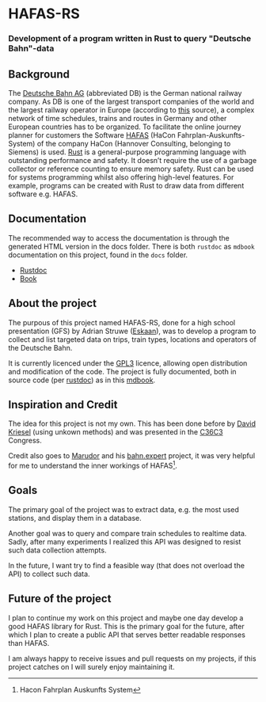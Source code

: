 # HAFAS-RS
### Development of a program written in Rust to query "Deutsche Bahn"-data

## Background
The [Deutsche Bahn AG] (abbreviated DB) is the German national railway company. As DB is
one of the largest transport companies of the world and the largest railway operator in
Europe (according to [this](https://web.archive.org/web/20170927052239/http://www.railway-technology.com/features/featureengines-of-trade-the-ten-biggest-rail-companies-by-revenue-4943955/featureengines-of-trade-the-ten-biggest-rail-companies-by-revenue-4943955-1.html) source), a complex network of time schedules, trains and routes in Germany and other
European countries has to be organized. To facilitate the online journey planner for
customers the Software [HAFAS] (HaCon Fahrplan-Auskunfts-System) of the company HaCon
(Hannover Consulting, belonging to Siemens) is used. 
[Rust] is a general-purpose programming language with outstanding performance and safety.
It doesn’t require the use of a garbage collector or reference counting to ensure memory
safety. Rust can be used for systems programming whilst also offering high-level features.
For example, programs can be created with Rust to draw data from different software e.g.
HAFAS.

## Documentation
The recommended way to access the documentation is through the generated HTML version in the docs folder.
There is both `rustdoc` as `mdbook` documentation on this project, found in the `docs` folder.
- [Rustdoc](https://eskaan.github.io/hafas-rs/rustdoc/database_cli/index.html)
- [Book](https://eskaan.github.io/hafas-rs/book/)

## About the project
The purpous of this project named HAFAS-RS, done for a high school presentation (GFS) by Adrian Struwe 
([Eskaan]), was to develop a program to collect and list targeted data on trips, train types, locations and operators of the Deutsche Bahn.

It is currently licenced under the [GPL3] licence, allowing open distribution and modification of the code.
The project is fully documented, both in source code (per [rustdoc]) as in this [mdbook].

[Deutsche Bahn AG]: https://www.bahn.de/
[HAFAS]: https://de.wikipedia.org/wiki/HAFAS
[Rust]: https://www.rust-lang.org/
[Eskaan]: https://github.com/eskaan
[GPL3]: https://www.gnu.org/licenses/gpl-3.0.txt
[rustdoc]: doc.rust-lang.org/rustdoc
[mdbook]: rust-lang.github.io/mdBook


## Inspiration and Credit
The idea for this project is not my own. This has been done before by [David Kriesel] (using unkown methods) and was presented in the [C36C3] Congress. 

Credit also goes to [Marudor] and his [bahn.expert] project, it was very helpful for me to understand the inner workings of HAFAS[^hafas].

[David Kriesel]: https://www.dkriesel.com
[C36C3]: https://events.ccc.de/congress/2019/
[Marudor]: https://github.com/marudor
[bahn.expert]: https://bahn.expert
[^hafas]: Hacon Fahrplan Auskunfts System

## Goals
The primary goal of the project was to extract data, e.g. the most used stations, and display them in a database.

Another goal was to query and compare train schedules
 to realtime data. Sadly, after many experiments I realized this API was designed to resist such data collection attempts. 

In the future, I want try to find a feasible way (that does not overload the API) to collect such data.


## Future of the project
I plan to continue my work on this project and maybe one day develop a good HAFAS library for Rust. This is the primary goal for the future, after which I plan to create a public API that serves better readable responses than HAFAS.

I am always happy to receive issues and pull requests on my projects, if this project catches on I will surely enjoy maintaining it.

[Eskaan]: https://github.com/eskaan
[GPL3]: https://www.gnu.org/licenses/gpl-3.0.txt
[David Kiesel]: https://www.dkriesel.com
[rustdoc]: doc.rust-lang.org/rustdoc
[mdbook]: rust-lang.github.io/mdBook
[C36C3]: https://events.ccc.de/congress/2019/
[Marudor]: https://github.com/marudor
[bahn.expert]: https://bahn.expert
[^hafas]: Hacon Fahrplan Auskunfts System
